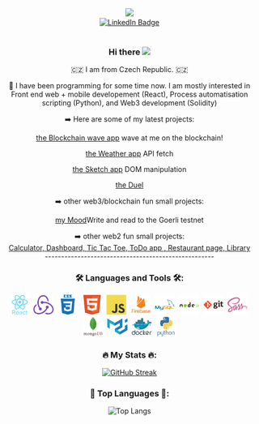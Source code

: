 <div align="center">
  <div id="header" align="center">
    <img src="https://media.giphy.com/media/RbDKaczqWovIugyJmW/giphy.gif" width="150"/>
  </div>
  <div id="badges" align="center">
    <a href="https://www.linkedin.com/in/hoang-le-cfa-808b6224/)">
      <img src="https://img.shields.io/badge/LinkedIn-blue?style=for-the-badge&logo=linkedin&logoColor=white" alt="LinkedIn Badge"/>
    </a>
  </div>
  <img src="https://komarev.com/ghpvc/?username=HoangLe87&style=flat-square&color=blue" alt=""/>
  <div><div>
</div>

<h3> Hi there <img src="https://media.giphy.com/media/hvRJCLFzcasrR4ia7z/giphy.gif" width="30px"/> </h3>

🇨🇿 I am from Czech Republic. 🇨🇿

🔭 I have been programming for some time now. I am mostly interested in Front end web + mobile developement (React), Process automatisation scripting (Python), and Web3 development (Solidity)

➡️ Here are some of my latest projects:
    <p><a href="https://hoangle87.github.io/wavePortal/">the Blockchain wave app</a> wave at me on the blockchain!</p>
    <p><a href="https://hoangle87.github.io/WeatherApp/">the Weather app</a> API fetch</p>
    <p><a href="https://hoangle87.github.io/TheOdinProject/FOUNDATIONS/EtchASketch/index.html">the Sketch app</a> DOM manipulation</p>
    <p><a href="https://hoangle87.github.io/TheOdinProject/FOUNDATIONS/rockPaperScissors-remake/index.html"> the Duel</a></p>
<div>
  ➡️ other web3/blockchain fun small projects:<br>
   <p><a href="https://hoangle87.github.io/CryptoApp/"> my Mood</a>Write and read to the Goerli testnet</p>
<div>
  ➡️ other web2 fun small projects:<br>
  <a href="https://hoangle87.github.io/TheOdinProject/FOUNDATIONS/TheCalculator/index.html">Calculator, </a>
  <a href="https://hoangle87.github.io/TheOdinProject/INTERMEDIATE/dashboard/dist/index.html">Dashboard, </a>
  <a href="https://hoangle87.github.io/TheOdinProject/INTERMEDIATE/ticTacToe/index.html">Tic Tac Toe, </a>
  <a href="https://hoangle87.github.io/TheOdinProject/JAVASCRIPT/toDoApp/dist/index.html">ToDo app , </a>
  <a href="https://hoangle87.github.io/TheOdinProject/INTERMEDIATE/restaurantPage/dist/index.html">Restaurant page, </a>
  <a href="https://hoangle87.github.io/TheOdinProject/INTERMEDIATE/library/index.html">Library </a>
</div>
----------------------------------------------------
<div>  </div>
 
<div align="center">
  
### :hammer_and_wrench: Languages and Tools :hammer_and_wrench::
<div>
  <img src="https://github.com/devicons/devicon/blob/master/icons/react/react-original-wordmark.svg" title="React" alt="React" width="40" height="40"/>&nbsp;
  <img src="https://github.com/devicons/devicon/blob/master/icons/redux/redux-original.svg" title="Redux" alt="Redux " width="40" height="40"/>&nbsp;
  <img src="https://github.com/devicons/devicon/blob/master/icons/css3/css3-plain-wordmark.svg"  title="CSS3" alt="CSS" width="40" height="40"/>&nbsp;
  <img src="https://github.com/devicons/devicon/blob/master/icons/html5/html5-original.svg" title="HTML5" alt="HTML" width="40" height="40"/>&nbsp;
  <img src="https://github.com/devicons/devicon/blob/master/icons/javascript/javascript-original.svg" title="JavaScript" alt="JavaScript" width="40" height="40"/>&nbsp;
  <img src="https://github.com/devicons/devicon/blob/master/icons/firebase/firebase-plain-wordmark.svg" title="Firebase" alt="Firebase" width="40" height="40"/>&nbsp;
  <img src="https://github.com/devicons/devicon/blob/master/icons/mysql/mysql-original-wordmark.svg" title="MySQL"  alt="MySQL" width="40" height="40"/>&nbsp;
  <img src="https://github.com/devicons/devicon/blob/master/icons/nodejs/nodejs-original-wordmark.svg" title="NodeJS" alt="NodeJS" width="40" height="40"/>&nbsp;
  <img src="https://github.com/devicons/devicon/blob/master/icons/git/git-original-wordmark.svg" title="Git" **alt="Git" width="40" height="40"/>&nbsp;
  <img src="https://github.com/devicons/devicon/blob/master/icons/sass/sass-original.svg" title="sass" **alt="sass" width="40" height="40"/>&nbsp;
  <img src="https://github.com/devicons/devicon/blob/master/icons/mongodb/mongodb-original-wordmark.svg" title="mongodb" **alt="mongodb" width="40" height="40"/>&nbsp;
  <img src="https://github.com/devicons/devicon/blob/master/icons/materialui/materialui-original.svg" title="materialui" **alt="materialui" width="40" height="40"/>&nbsp;
  <img src="https://github.com/devicons/devicon/blob/master/icons/docker/docker-original-wordmark.svg" title="docker" **alt="docker" width="40" height="40"/>&nbsp;
  <img src="https://github.com/devicons/devicon/blob/master/icons/python/python-original-wordmark.svg" title="python" **alt="python" width="40" height="40"/>
</div>

### :fire: My Stats :fire::
[![GitHub Streak](http://github-readme-streak-stats.herokuapp.com?user=HoangLe87&theme=dark&background=000000)](https://git.io/streak-stats)

### 🥇 Top Languages 🥇:
![Top Langs](https://github-readme-stats.vercel.app/api/top-langs/?username=HoangLe87&layout=compact&theme=vision-friendly-dark)
</div>
